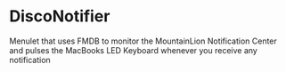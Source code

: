 DiscoNotifier
=============

Menulet that uses FMDB to monitor the MountainLion Notification Center and pulses the MacBooks LED Keyboard whenever you receive any notification
